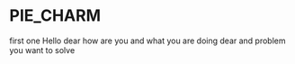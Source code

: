 # PIE_CHARM
first one 
Hello dear how are you and what you are doing dear and problem you want to solve 
